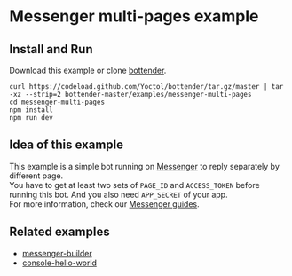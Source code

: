 # Messenger multi-pages example

## Install and Run

Download this example or clone [bottender](https://github.com/Yoctol/bottender).

```
curl https://codeload.github.com/Yoctol/bottender/tar.gz/master | tar -xz --strip=2 bottender-master/examples/messenger-multi-pages
cd messenger-multi-pages
npm install
npm run dev
```

## Idea of this example

This example is a simple bot running on [Messenger](https://www.messenger.com/) to reply separately by different page.\
You have to get at least two sets of `PAGE_ID` and `ACCESS_TOKEN` before running this bot. And you also need `APP_SECRET` of your app.\
For more information, check our [Messenger guides](https://bottender.js.org/docs/Platforms-Messenger).

## Related examples

* [messenger-builder](../messenger-builder)
* [console-hello-world](../console-hello-world)
